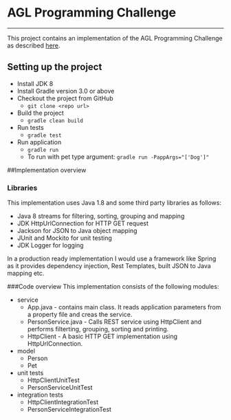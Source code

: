 AGL Programming Challenge
========================================
- - -

This project contains an implementation of the AGL Programming Challenge as described [here](http://agl-developer-test.azurewebsites.net/).



## Setting up the project

* Install JDK 8
* Install Gradle version 3.0 or above
* Checkout the project from GitHub
    * ```` git clone <repo url> ````
* Build the project
    * ````gradle clean build````
* Run tests
    * ```` gradle test ````
* Run application
    * ```` gradle run ````
    * To run with pet type argument: ``gradle run -PappArgs="['Dog']"``


##Implementation overview


### Libraries
This implementation uses Java 1.8 and some third party libraries as follows:
* Java 8 streams for filtering, sorting, grouping and mapping
* JDK HttpUrlConnection for HTTP GET request
* Jackson for JSON to Java object mapping
* JUnit and Mockito for unit testing
* JDK Logger for logging

In a production ready implementation I would use a framework like Spring as it provides dependency injection, Rest Templates, built JSON to Java mapping etc.


###Code overview
This implementation consists of the following modules:
* service
    * App.java - contains main class. It reads application parameters from a property file and creas the service.
    * PersonService.java - Calls REST service using HttpClient and performs filterting, grouping, sorting and printing.
    * HttpClient - A basic HTTP GET implementation using HttpUrlConnection.
* model
    * Person
    * Pet
* unit tests
    * HttpClientUnitTest
    * PersonServiceUnitTest
* integration tests
    * HttpClientIntegrationTest
    * PersonServiceIntegrationTest

